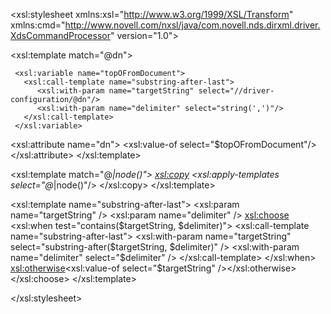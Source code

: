  <xsl:stylesheet 
 xmlns:xsl="http://www.w3.org/1999/XSL/Transform" 
 xmlns:cmd="http://www.novell.com/nxsl/java/com.novell.nds.dirxml.driver.XdsCommandProcessor" 
 version="1.0">
   
   

   
  <xsl:template match="@dn">
    
     <xsl:variable name="topOFromDocument">
       <xsl:call-template name="substring-after-last">
          <xsl:with-param name="targetString" select="//driver-configuration/@dn"/>
          <xsl:with-param name="delimiter" select="string(',')"/>
       </xsl:call-template>
     </xsl:variable>

   <xsl:attribute name="dn">
          <xsl:value-of select="$topOFromDocument"/>
      </xsl:attribute>
  </xsl:template>
  
  <xsl:template match="@*|node()">
      <xsl:copy>
        <xsl:apply-templates select="@*|node()"/>
      </xsl:copy>
  </xsl:template>
  

<!--  
  From:
  https://stackoverflow.com/questions/9078779/getting-a-substring-after-the-last-occurrence-of-a-character-in-xslt
  -->
   <xsl:template name="substring-after-last">
    <xsl:param name="targetString" />
    <xsl:param name="delimiter" />
    <xsl:choose>
      <xsl:when test="contains($targetString, $delimiter)">
        <xsl:call-template name="substring-after-last">
          <xsl:with-param name="targetString" select="substring-after($targetString, $delimiter)" />
          <xsl:with-param name="delimiter" select="$delimiter" />
        </xsl:call-template>
      </xsl:when>
      <xsl:otherwise><xsl:value-of 
                  select="$targetString" /></xsl:otherwise>
    </xsl:choose>
  </xsl:template>
  
  
  
  </xsl:stylesheet>